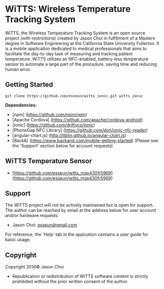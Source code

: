 # WiTTS: Wireless Temperature Tracking System

WiTTS, the Wireless Temperature Tracking System is an open source project
(with restrictions) created by Jason Choi in fulfillment of a Masters degree
in Software Engineering at the California State University Fullerton.
It is a mobile application dedicated to medical professionals that aims
to facilitate the day-to-day task of measuring and tracking patient temperature.
WiTTS utilizes an NFC-enabled, battery-less temperature sensor to automate a
large part of the procedure, saving time and reducing human error.

## Getting Started
`git clone https://github.com/esseun/witts_ionic.git witts_ionic`

**Dependencies:**
- [npm] (https://github.com/npm/npm)
- [Apache Cordova] (https://github.com/apache/cordova-android)
- [ionic] (https://github.com/driftyco/ionic)
- [PhoneGap NFC Library] (https://github.com/don/ionic-nfc-reader)
- [angular-chart.js] (http://jtblin.github.io/angular-chart.js)
- [Back&] (https://www.backand.com/mobile-getting-started) (Please see the 'Support' section below for account requests)

## WiTTS Temperature Sensor
- [https://github.com/esseun/witts_msp430fr5969] (https://github.com/esseun/witts_msp430fr5969)

## Support
The WiTTS project will not be actively maintained but is open for support. The author
can be reached by email at the address below for user account and/or hardware requests:
- Jason Choi: <esseun@gmail.com>

For reference, the 'Help' tab in the appication contains a user guide for basic usage.

## Copyright
Copyright 2016© Jason Choi
- Republication or redistribution of WiTTS software content is strictly prohibited without the prior written consent of the author.
